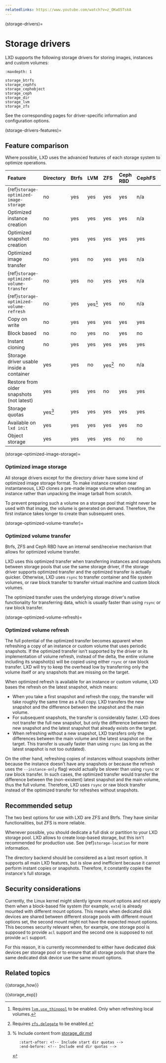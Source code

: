 ```yaml
---
relatedlinks: https://www.youtube.com/watch?v=z_OKwO5TskA
---
```


(storage-drivers)=
# Storage drivers

LXD supports the following storage drivers for storing images, instances and custom volumes:

```{toctree}
:maxdepth: 1

storage_btrfs
storage_cephfs
storage_cephobject
storage_ceph
storage_dir
storage_lvm
storage_zfs
```

See the corresponding pages for driver-specific information and configuration options.

(storage-drivers-features)=
## Feature comparison

Where possible, LXD uses the advanced features of each storage system to optimize operations.

Feature                                     | Directory | Btrfs | LVM     | ZFS     | Ceph RBD | CephFS | Ceph Object
:---                                        | :---      | :---  | :---    | :---    | :---     | :---   | :---
{ref}`storage-optimized-image-storage`      | no        | yes   | yes     | yes     | yes      | n/a    | n/a
Optimized instance creation                 | no        | yes   | yes     | yes     | yes      | n/a    | n/a
Optimized snapshot creation                 | no        | yes   | yes     | yes     | yes      | yes    | n/a
Optimized image transfer                    | no        | yes   | no      | yes     | yes      | n/a    | n/a
{ref}`storage-optimized-volume-transfer`    | no        | yes   | no      | yes     | yes      | n/a    | n/a
{ref}`storage-optimized-volume-refresh`     | no        | yes   | yes[^1] | yes     | no       | n/a    | n/a
Copy on write                               | no        | yes   | yes     | yes     | yes      | yes    | n/a
Block based                                 | no        | no    | yes     | no      | yes      | no     | n/a
Instant cloning                             | no        | yes   | yes     | yes     | yes      | yes    | n/a
Storage driver usable inside a container    | yes       | yes   | no      | yes[^2] | no       | n/a    | n/a
Restore from older snapshots (not latest)   | yes       | yes   | yes     | no      | yes      | yes    | n/a
Storage quotas                              | yes[^3]   | yes   | yes     | yes     | yes      | yes    | yes
Available on `lxd init`                     | yes       | yes   | yes     | yes     | yes      | no     | no
Object storage                              | yes       | yes   | yes     | yes     | no       | no     | yes

[^1]: Requires [`lvm.use_thinpool`](storage-lvm-pool-config) to be enabled. Only when refreshing local volumes.
[^2]: Requires [`zfs.delegate`](storage-zfs-vol-config) to be enabled.
[^3]: % Include content from [storage_dir.md](storage_dir.md)

      ```{include} storage_dir.md
         :start-after: <!-- Include start dir quotas -->
         :end-before: <!-- Include end dir quotas -->
      ```

(storage-optimized-image-storage)=
### Optimized image storage

All storage drivers except for the directory driver have some kind of optimized image storage format.
To make instance creation near instantaneous, LXD clones a pre-made image volume when creating an instance rather than unpacking the image tarball from scratch.

To prevent preparing such a volume on a storage pool that might never be used with that image, the volume is generated on demand.
Therefore, the first instance takes longer to create than subsequent ones.

(storage-optimized-volume-transfer)=
### Optimized volume transfer

Btrfs, ZFS and Ceph RBD have an internal send/receive mechanism that allows for optimized volume transfer.

LXD uses this optimized transfer when transferring instances and snapshots between storage pools that use the same storage driver, if the storage driver supports optimized transfer and the optimized transfer is actually quicker.
Otherwise, LXD uses `rsync` to transfer container and file system volumes, or raw block transfer to transfer virtual machine and custom block volumes.

The optimized transfer uses the underlying storage driver's native functionality for transferring data, which is usually faster than using `rsync` or raw block transfer.

(storage-optimized-volume-refresh)=
### Optimized volume refresh

The full potential of the optimized transfer becomes apparent when refreshing a copy of an instance or custom volume that uses periodic snapshots.
If the optimized transfer isn't supported by the driver or its implementation of volume refresh, instead of the delta, the entire volume including its snapshot(s) will be copied using either `rsync` or raw block transfer. LXD will try to keep the overhead low by transferring only the volume itself or any snapshots that are missing on the target.

When optimized refresh is available for an instance or custom volume, LXD bases the refresh on the latest snapshot, which means:

- When you take a first snapshot and refresh the copy, the transfer will take roughly the same time as a full copy.
  LXD transfers the new snapshot and the difference between the snapshot and the main volume.
- For subsequent snapshots, the transfer is considerably faster.
  LXD does not transfer the full new snapshot, but only the difference between the new snapshot and the latest snapshot that already exists on the target.
- When refreshing without a new snapshot, LXD transfers only the differences between the main volume and the latest snapshot on the target.
  This transfer is usually faster than using `rsync` (as long as the latest snapshot is not too outdated).

On the other hand, refreshing copies of instances without snapshots (either because the instance doesn't have any snapshots or because the refresh uses the `--instance-only` flag) would actually be slower than using `rsync` or raw block transfer.
In such cases, the optimized transfer would transfer the difference between the (non-existent) latest snapshot and the main volume, thus the full volume.
Therefore, LXD uses `rsync` or raw block transfer instead of the optimized transfer for refreshes without snapshots.

## Recommended setup

The two best options for use with LXD are ZFS and Btrfs.
They have similar functionalities, but ZFS is more reliable.

Whenever possible, you should dedicate a full disk or partition to your LXD storage pool.
LXD allows to create loop-based storage, but this isn't recommended for production use.
See {ref}`storage-location` for more information.

The directory backend should be considered as a last resort option.
It supports all main LXD features, but is slow and inefficient because it cannot perform instant copies or snapshots.
Therefore, it constantly copies the instance's full storage.

## Security considerations

Currently, the Linux kernel might silently ignore mount options and not apply them when a block-based file system (for example, `ext4`) is already mounted with different mount options.
This means when dedicated disk devices are shared between different storage pools with different mount options set, the second mount might not have the expected mount options.
This becomes security relevant when, for example, one storage pool is supposed to provide `acl` support and the second one is supposed to not provide `acl` support.

For this reason, it is currently recommended to either have dedicated disk devices per storage pool or to ensure that all storage pools that share the same dedicated disk device use the same mount options.

## Related topics

{{storage_how}}

{{storage_exp}}
